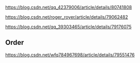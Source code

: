 
https://blog.csdn.net/qq_42379006/article/details/80741808

https://blog.csdn.net/roger_royer/article/details/79062482

https://blog.csdn.net/qq_39303465/article/details/79176075

## Order
https://blog.csdn.net/wfq784967698/article/details/79551476
